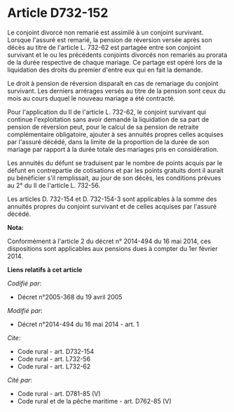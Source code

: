 # Article D732-152

Le conjoint divorcé non remarié est assimilé à un conjoint survivant. Lorsque l'assuré est remarié, la pension de réversion
versée après son décès au titre de l'article L. 732-62 est partagée entre son conjoint survivant et le ou les précédents
conjoints divorcés non remariés au prorata de la durée respective de chaque mariage. Ce partage est opéré lors de la
liquidation des droits du premier d'entre eux qui en fait la demande. 

Le droit à pension de réversion disparaît en cas de remariage du conjoint survivant. Les derniers arrérages versés au titre
de la pension sont ceux du mois au cours duquel le nouveau mariage a été contracté. 

Pour l'application du II de l'article L. 732-62, le conjoint survivant qui continue l'exploitation sans avoir demandé la
liquidation de sa part de pension de réversion peut, pour le calcul de sa pension de retraite complémentaire obligatoire,
ajouter à ses annuités propres celles acquises par l'assuré décédé, dans la limite de la proportion de la durée de son
mariage par rapport à la durée totale des mariages pris en considération. 

Les annuités du défunt se traduisent par le nombre de points acquis par le défunt en contrepartie de cotisations et par les
points gratuits dont il aurait pu bénéficier s'il remplissait, au jour de son décès, les conditions prévues au 2° du II de
l'article L. 732-56. 

Les articles D. 732-154 et D. 732-154-3 sont applicables à la somme des annuités propres du conjoint survivant et de celles
acquises par l'assuré décédé.

**Nota:**

Conformément à l'article 2 du décret n° 2014-494 du 16 mai 2014, ces dispositions sont applicables aux pensions dues à
compter du 1er février 2014.

**Liens relatifs à cet article**

_Codifié par_:

  - Décret n°2005-368 du 19 avril 2005

_Modifié par_:

  - Décret n°2014-494 du 16 mai 2014 - art. 1

_Cite_:

  - Code rural - art. D732-154
  - Code rural - art. L732-56
  - Code rural - art. L732-62

_Cité par_:

  - Code rural - art. D781-85 (V)
  - Code rural et de la pêche maritime - art. D762-85 (V)
